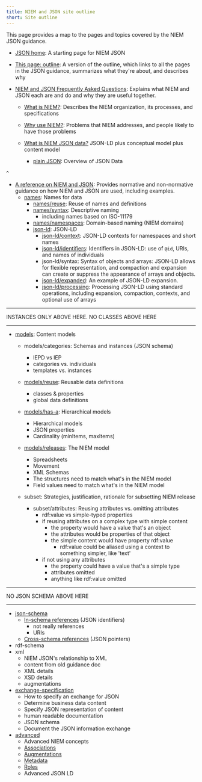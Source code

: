```yaml
---
title: NIEM and JSON site outline
short: Site outline
---
```


This page provides a map to the pages and topics covered by the NIEM JSON
guidance.

- [JSON home](..): A starting page for NIEM JSON

- [This page: outline](.): A version of the outline, which links to all
  the pages in the JSON guidance, summarizes what they're about, and describes why

- [NIEM and JSON Frequently Asked Questions](../faq): Explains what NIEM and JSON each are
and do and why they are useful together.
  - [What is NIEM?](../whatis): Describes the NIEM organization, its
  processes, and specifications
  
  - [Why use NIEM?](../whyuse): Problems that NIEM addresses, and people
  likely to have those problems

  - [What is NIEM JSON data?](../data) JSON-LD plus conceptual model plus
  content model
    - [plain JSON](../data/simple): Overview of JSON Data

^
- [A reference on NIEM and JSON](../reference): Provides normative and
 non-normative guidance on how NIEM and JSON are used, including examples.
  - [names](../names): Names for data
    - [names/reuse](../names/reuse): Reuse of names and definitions
    - [names/syntax](../names/syntax): Descriptive naming
      - including names based on ISO-11179 
    - [names/namespaces](../names/namespaces): Domain-based naming (NIEM domains)
    - [json-ld](../json-ld): JSON-LD
      - [json-ld/context](../json-ld/context): JSON-LD contexts for namespaces and short names
      - [json-ld/identifiers](../json-ld/identifiers): Identifiers in JSON-LD: use of `@id`, URIs, and names
      of individuals
      - json-ld/syntax: Syntax of objects and arrays: JSON-LD allows for flexible
      representation, and compaction and expansion can create or suppress the
      appearance of arrays and objects.
      - [json-ld/expanded](../json-ld/expanded): An example of JSON-LD expansion.
      - [json-ld/processing](../json-ld/processing): Processing JSON-LD using
      standard operations, including expansion, compaction, contexts, and
      optional use of arrays
                    
<hr/>

INSTANCES ONLY ABOVE HERE. NO CLASSES ABOVE HERE

<hr/>

- [models](../models): Content models
    - models/categories: Schemas and instances (JSON schema)
        - IEPD vs IEP
        - categories vs. individuals
        - templates vs. instances
    - [models/reuse](/model/concepts/property): Reusable data definitions
        - classes & properties
        - global data definitions
    - [models/has-a](/model/concepts/type): Hierarchical models
        - Hierarchical models 
        - JSON properties
        - Cardinality (minItems, maxItems)
    - [models/releases](/model/releases): The NIEM model
        - Spreadsheets
        - Movement
        - XML Schemas
        - The structures need to match what's in the NIEM model
        - Field values need to match what's in the NIEM model

    - subset: Strategies, justification, rationale for subsetting NIEM release

        - subset/attributes: Reusing attributes vs. omitting attributes
            - rdf:value vs simple-typed properties
            - if reusing attributes on a complex type with simple content
                - the property would have a value that's an object
                - the attributes would be properties of that object
                - the simple content would have property rdf:value
                    - rdf:value could be aliased using a context to something simpler, like 'text'
            - if not using any attributes
                - the property could have a value that's a simple type
                - attributes omitted
                - anything like rdf:value omitted

<hr/>

NO JSON SCHEMA ABOVE HERE

<hr/>

- [json-schema](../json-schema)
    - [In-schema references](../json-schema/references) (JSON identifiers)
        - not really references
        - URIs
    - [Cross-schema references](../json-schema/references) (JSON pointers)
- rdf-schema
- xml
    - NIEM JSON's relationship to XML
    - content from old guidance doc
    - XML details
    - XSD details
    - augmentations
- [exchange-specification](/iepd-starter-kit)
    - How to specify an exchange for JSON
    - Determine business data content
    - Specify JSON representation of content
    - human readable documentation
    - JSON schema
    - Document the JSON information exchange
- [advanced](../advanced)
    - Advanced NIEM concepts
    - [Associations](../advanced/associations)
    - [Augmentations](../advanced/augmentations)
    - [Metadata](../advanced/metadata)
    - [Roles](../advanced/roles)
    - Advanced JSON LD
